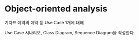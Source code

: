 # Object-oriented analysis
기차표 예약의 예약 등 Use Case 1개에 대해

Use Case 시나리오, Class Diagram, Sequence Diagram을 작성한다.